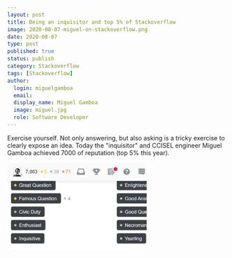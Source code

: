 ```yaml
---
layout: post
title: Being an inquisitor and top 5% of Stackoverflow
image: 2020-08-07-miguel-on-stackoverflow.png
date: 2020-08-07
type: post
published: true
status: publish
category: Stackoverflow
tags: [Stackoverflow]
author:
  login: miguelgamboa
  email: 
  display_name: Miguel Gamboa
  image: miguel.jpg
  role: Software Developer
---
```


Exercise yourself. Not only answering, but also asking is a tricky exercise to
clearly expose an idea. Today the "inquisitor" and CCISEL engineer Miguel Gamboa
achieved 7000 of reputation (top 5% this year).

<a href="https://stackoverflow.com/users/1140754/miguel-gamboa">
  <img src="/assets/blog/2020-08-07-miguel-on-stackoverflow.png" width="320px">
</a>